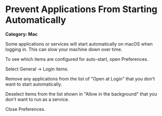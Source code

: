 # Prevent Applications From Starting Automatically

__Category: Mac__

Some applications or services will start automatically on macOS when logging in. This can slow your machine down over time.

To see which items are configured for auto-start, open Preferences.

Select General -> Login items.

Remove any applications from the list of "Open at Login" that you don't want to start automatically.

Deselect items from the list shown in "Allow in the background" that you don't want to run as a service.

Close Preferences.
